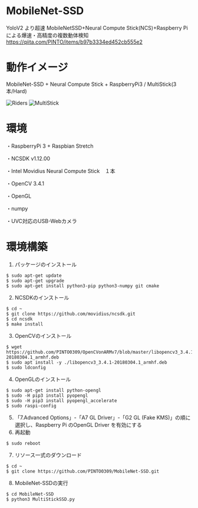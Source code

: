 # MobileNet-SSD
YoloV2 より超速 MobileNetSSD+Neural Compute Stick(NCS)+Raspberry Piによる爆速・高精度の複数動体検知 https://qiita.com/PINTO/items/b97b3334ed452cb555e2

# 動作イメージ
MobileNet-SSD + Neural Compute Stick + RaspberryPi3 / MultiStick(3本/Hard)

![Riders](https://github.com/PINTO0309/MobileNet-SSD/blob/master/media/Riders.gif)  ![MultiStick](https://github.com/PINTO0309/MobileNet-SSD/blob/master/media/MultiStick.jpeg)
# 環境
・RaspberryPi 3 + Raspbian Stretch

・NCSDK v1.12.00

・Intel Movidius Neural Compute Stick　１本

・OpenCV 3.4.1

・OpenGL

・numpy

・UVC対応のUSB-Webカメラ


# 環境構築
1. パッケージのインストール
```
$ sudo apt-get update
$ sudo apt-get upgrade
$ sudo apt-get install python3-pip python3-numpy git cmake
```
2. NCSDKのインストール
```
$ cd ~
$ git clone https://github.com/movidius/ncsdk.git
$ cd ncsdk
$ make install
```
3. OpenCVのインストール
```
$ wget https://github.com/PINTO0309/OpenCVonARMv7/blob/master/libopencv3_3.4.1-20180304.1_armhf.deb
$ sudo apt install -y ./libopencv3_3.4.1-20180304.1_armhf.deb
$ sudo ldconfig
```
4. OpenGLのインストール
```
$ sudo apt-get install python-opengl
$ sudo -H pip3 install pyopengl
$ sudo -H pip3 install pyopengl_accelerate
$ sudo raspi-config
```
5. 「7.Advanced Options」-「A7 GL Driver」-「G2 GL (Fake KMS)」の順に選択し、Raspberry Pi のOpenGL Driver を有効にする
6. 再起動
```
$ sudo reboot
```
7. リソース一式のダウンロード
```
$ cd ~
$ git clone https://github.com/PINTO0309/MobileNet-SSD.git
```
8. MobileNet-SSDの実行
```
$ cd MobileNet-SSD
$ python3 MultiStickSSD.py
```
